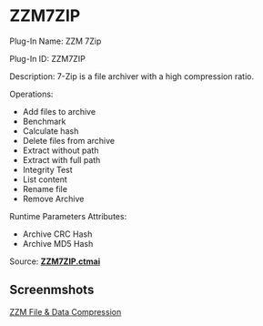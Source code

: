# ZZM7ZIP

Plug-In Name: ZZM 7Zip

Plug-In ID: ZZM7ZIP

Description: 7-Zip is a file archiver with a high compression ratio.

Operations:

- Add files to archive
- Benchmark
- Calculate hash
- Delete files from archive
- Extract without path
- Extract with full path
- Integrity Test
- List content
- Rename file
- Remove Archive

Runtime Parameters Attributes:

- Archive CRC Hash
- Archive MD5 Hash

Source: [**ZZM7ZIP.ctmai**](../src/7Zip/ZZM7ZIP.ctmai)

## Screenmshots

[ZZM File & Data Compression](images/zzm-7zip.png)